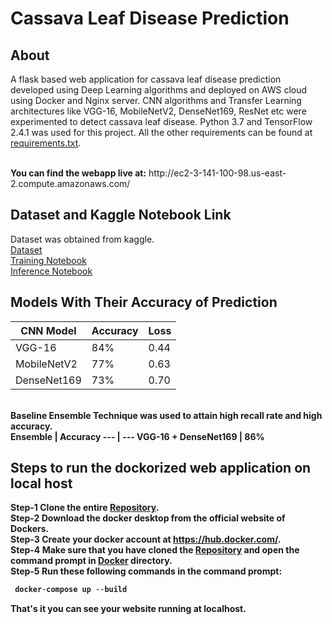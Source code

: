 # Cassava Leaf Disease Prediction

## About
A flask based web application for cassava leaf disease prediction developed using Deep Learning algorithms and deployed on AWS cloud using Docker and Nginx server. 
CNN algorithms and Transfer Learning architectures like VGG-16, MobileNetV2, DenseNet169, ResNet etc were experimented to detect cassava leaf disease. Python 3.7 and TensorFlow 2.4.1 was used for this project.
All the other requirements can be found at [requirements.txt](https://github.com/mohit-keshwani/cassava-leaf-disease/blob/main/Docker/flaskapp-docker/requirements.txt).

<br>
<b>You can find the webapp live at:</b> http://ec2-3-141-100-98.us-east-2.compute.amazonaws.com/ <br>

## Dataset and Kaggle Notebook Link
Dataset was obtained from kaggle.<br>
[Dataset](https://www.kaggle.com/c/cassava-leaf-disease-classification/overview)<br>
[Training Notebook](https://www.kaggle.com/mohitkeshwanii/cassava-ensemble-vgg16-mobilenetv2-densenet169/)<br>
[Inference Notebook](https://www.kaggle.com/mohitkeshwanii/inference-ensemble-vgg16-densenet169/)<br>

## Models With Their Accuracy of Prediction
CNN Model | Accuracy | Loss
--- | --- | ---
VGG-16 | 84% | 0.44
MobileNetV2 | 77% | 0.63
DenseNet169 | 73% | 0.70

<br> <b> Baseline Ensemble Technique was used to attain high recall rate and high accuracy. <br>
Ensemble | Accuracy
--- | ---
VGG-16 + DenseNet169 | 86%

## Steps to run the dockorized web application on local host
**Step-1** Clone the entire [Repository]().<br>
**Step-2** Download the docker desktop from the official website of Dockers.<br>
**Step-3** Create your docker account at https://hub.docker.com/. <br>
**Step-4** Make sure that you have cloned the [Repository]() and open the command prompt in [Docker](https://github.com/mohit-keshwani/cassava-leaf-disease/tree/main/Docker) directory.<br>
**Step-5** Run these following commands in the command prompt:<br>
```python
 docker-compose up --build
```
That's it you can see your website running at localhost.
